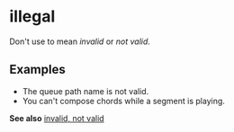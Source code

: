 # illegal

Don't use to mean *invalid* or *not valid*.

## Examples

- The queue path name is not valid.
- You can't compose chords while a segment is playing.

**See also**  [invalid, not valid](../i/invalid-not-valid.md)
